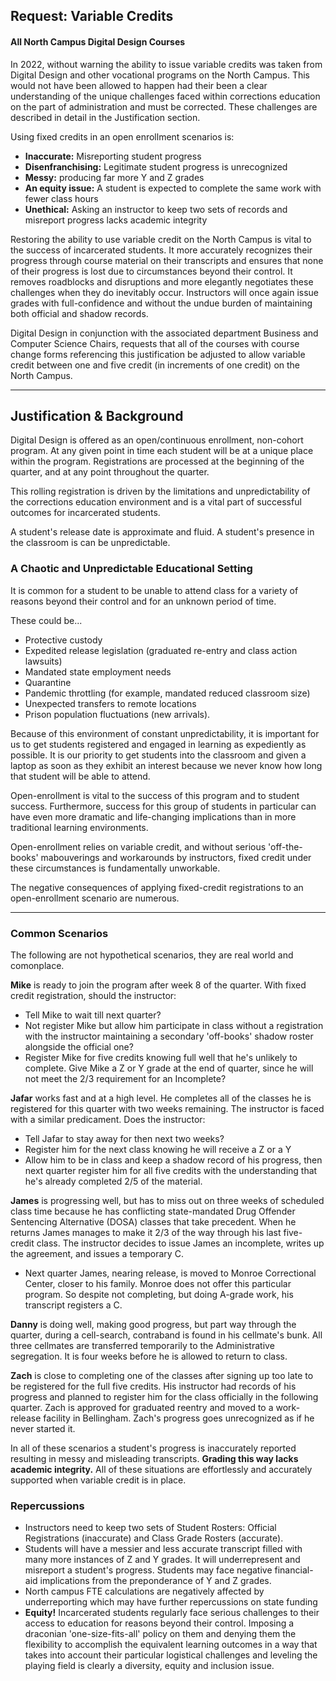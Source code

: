 ## Request: Variable Credits
#### All North Campus Digital Design Courses 
In 2022, without warning the ability to issue variable credits was taken from Digital Design and other vocational programs on the North Campus. This would not have been allowed to happen had their been a clear understanding of the unique challenges faced within corrections education on the part of administration and must be corrected. These challenges are described in detail in the Justification section. 

Using fixed credits in an open enrollment scenarios is:
* **Inaccurate:** Misreporting student progress
* **Disenfranchising:** Legitimate student progress is unrecognized 
* **Messy:** producing far more Y and Z grades
* **An equity issue:** A student is expected to complete the same work with fewer class hours 
* **Unethical:** Asking an instructor to keep two sets of records and misreport progress lacks academic integrity

Restoring the ability to use variable credit on the North Campus is vital to the success of incarcerated students. It more accurately recognizes their progress through course material on their transcripts and ensures that none of their progress is lost due to circumstances beyond their control. It removes roadblocks and disruptions and more elegantly negotiates these challenges when they do inevitably occur. Instructors will once again issue grades with full-confidence and without the undue burden of maintaining both official and shadow records.

Digital Design in conjunction with the associated department Business and Computer Science Chairs,  requests that all of the courses with course change forms referencing this justification be adjusted to allow variable credit between one and five credit (in increments of one credit) on the North Campus.  

---
## Justification & Background
Digital Design is offered as an open/continuous enrollment, non-cohort program. At any given point in time each student will be at a unique place within the program. Registrations are processed at the beginning of the quarter, and at any point throughout the quarter. 

This rolling registration is driven by the limitations and unpredictability of the corrections education environment and is a vital part of successful outcomes for incarcerated students. 

A student's release date is approximate and fluid. A student's presence in the classroom is can be unpredictable.

### A Chaotic and Unpredictable Educational Setting
It is common for a student to be unable to attend class for a variety of reasons beyond their control and for an unknown period of time. 

These could be...
* Protective custody
* Expedited release legislation (graduated re-entry and class action lawsuits)
* Mandated state employment needs
* Quarantine  
* Pandemic throttling (for example, mandated reduced classroom size)
* Unexpected transfers to remote locations
* Prison population fluctuations (new arrivals). 

Because of this environment of constant unpredictability, it is important for us to get students registered and engaged in learning as expediently as possible. It is our priority to get students into the classroom and given a laptop as soon as they exhibit an interest because we never know how long that student will be able to attend.

Open-enrollment is vital to the success of this program and to student success. Furthermore, success for this group of students in particular can have even more dramatic and life-changing implications than in more traditional learning environments.

Open-enrollment relies on variable credit, and without serious 'off-the-books' mabouverings and workarounds by instructors, fixed credit under these circumstances is fundamentally unworkable.

The negative consequences of applying fixed-credit registrations to an open-enrollment scenario are numerous.

---
### Common Scenarios
The following are not hypothetical scenarios, they are real world and comonplace. 

**Mike** is ready to join the program after week 8 of the quarter. With fixed credit registration, should the instructor:  
* Tell Mike to wait till next quarter?
* Not register Mike but allow him participate in class without a registration with the instructor maintaining a secondary 'off-books' shadow roster alongside the official one?
* Register Mike for five credits knowing full well that he's unlikely to complete. Give Mike a Z or Y grade at the end of quarter, since he will not meet the 2/3 requirement for an Incomplete?


**Jafar** works fast and at a high level. He completes all of the classes he is registered for this quarter with two weeks remaining. The instructor is faced with a similar predicament. Does the instructor:
* Tell Jafar to stay away for then next two weeks?
* Register him for the next class knowing he will receive a Z or a Y
* Allow him to be in class and keep a shadow record of his progress, then next quarter register him for all five credits with the understanding that he's already completed 2/5 of the material.

**James** is progressing well, but has to miss out on three weeks of scheduled class time because he has conflicting state-mandated Drug Offender Sentencing Alternative (DOSA) classes that take precedent. When he returns James manages to make it 2/3 of the way through his last five-credit class. The instructor decides to issue James an incomplete, writes up the agreement, and issues a temporary C. 
* Next quarter James, nearing release, is moved to Monroe Correctional Center, closer to his family. Monroe does not offer this particular program. So despite not completing, but doing A-grade work, his transcript registers a C.

**Danny** is doing well, making good progress, but part way through the quarter, during a cell-search, contraband is found in his cellmate's bunk. All three cellmates are transferred temporarily to the Administrative segregation. It is four weeks before he is allowed to return to class.

**Zach** is close to completing one of the classes after signing up too late to be registered for the full five credits. His instructor had records of his progress and planned to register him for the class officially in the following quarter. Zach is approved for graduated reentry and moved to a work-release facility in Bellingham. Zach's progress goes unrecognized as if he never started it.   

In all of these scenarios a student's progress is inaccurately reported resulting in messy and misleading transcripts. **Grading this way lacks academic integrity.** All of these situations are effortlessly and accurately supported when variable credit is in place.

### Repercussions
* Instructors need to keep two sets of Student Rosters: Official Registrations (inaccurate) and Class Grade Rosters (accurate).
* Students will have a messier and less accurate transcript filled with many more instances of Z and Y grades. It will underrepresent and misreport a student's progress. Students may face negative financial-aid implications from the preponderance of Y and Z grades.
* North campus FTE calculations are negatively affected by underreporting which may have further repercussions on state funding
* **Equity!** Incarcerated students regularly face serious challenges to their access to education for reasons beyond their control. Imposing a draconian 'one-size-fits-all' policy on them and denying them the flexibility to accomplish the equivalent learning outcomes in a way that takes into account their particular logistical challenges and leveling the playing field is clearly a diversity, equity and inclusion issue.  